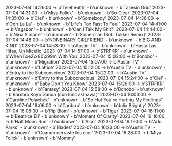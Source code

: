 2023-07-04 14:26:00 -> b'Telehealth' - b'unknown' - b'Taliesin Grid'
2023-07-04 14:31:00 -> b'Miya Folick' - b'unknown' - b'So Clear'
2023-07-04 14:35:00 -> b'Ciel' - b'unknown' - b'Somebody'
2023-07-04 14:36:00 -> b'Ooh La La' - b'unknown' - b"Life's Too Fast To Feel"
2023-07-04 14:41:00 -> b'Vagabon' - b'unknown' - b'Can I Talk My Shit?'
2023-07-04 14:44:00 -> b'Nina Simone' - b'unknown' - b'Sinnerman (Sofi Tukker Remix)'
2023-07-04 14:48:00 -> b'NONBINARY GIRLFRIEND' - b'unknown' - b'BIG AND KIND'
2023-07-04 14:53:00 -> b'Austin TV' - b'unknown' - b'Hasta Las Hifas, Un Micelio'
2023-07-04 14:57:00 -> b'STRFKR' - b'unknown' - b'When I\xe2\x80\x99m With You'
2023-07-04 15:02:00 -> b'Bonobo' - b'unknown' - b'Migration'
2023-07-04 15:07:00 -> b'Austin TV' - b'unknown' - b'Lattice'
2023-07-04 15:12:00 -> b'Austin TV' - b'unknown' - b'Entry to the Subconscious'
2023-07-04 15:22:00 -> b'Austin TV' - b'unknown' - b'Entry to the Subconscious'
2023-07-04 15:24:00 -> b'Ciel' - b'unknown' - b"Baby Don't You Know"
2023-07-04 15:26:00 -> b'STRFKR' - b'unknown' - b'Fantasy'
2023-07-04 15:58:00 -> b'Bonobo' - b'unknown' - b'Bambro Koyo Ganda (con Innov Gnawa)'
2023-07-04 16:03:00 -> b'Caroline Polachek' - b'unknown' - b"So Hot You're Hurting My Feelings"
2023-07-04 16:06:00 -> b'Caribou' - b'unknown' - b'Julia Brightly'
2023-07-04 16:08:00 -> b'Pip Blom' - b'unknown' - b'Tiger'
2023-07-04 16:11:00 -> b'Beatrice Eli' - b'unknown' - b'Moment Of Clarity'
2023-07-04 16:16:00 -> b'Half Moon Run' - b'unknown' - b'Alco'
2023-07-04 16:19:00 -> b'Arlo Parks' - b'unknown' - b'Blades'
2023-07-04 16:23:00 -> b'Austin TV' - b'unknown' - b'Cuando cerraste los ojos'
2023-07-04 16:28:00 -> b'Miya Folick' - b'unknown' - b'Mommy'
